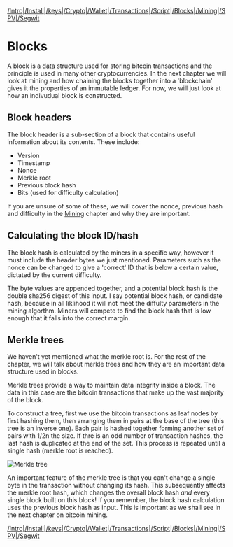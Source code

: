 [/Intro](/index.md)|[/Install](/install.md)|[/keys](/keys.md)|[/Crypto](ecc.md)|[/Wallet](wallet.md)|[/Transactions](transactions.md)|[/Script](script.md)|[/Blocks](blocks.md)|[/Mining](/mining.md)|[/SPV](spv.md)|[/Segwit](segwit.md)

# Blocks

A block is a data structure used for storing bitcoin transactions and the principle is used in many other cryptocurrencies. In the next chapter we will look at mining and how chaining the blocks together into a 'blockchain' gives it the properties of an immutable ledger. For now, we will just look at how an indivudual block is constructed. 

## Block headers

The block header is a sub-section of a block that contains useful information about its contents. These include:

- Version
- Timestamp
- Nonce
- Merkle root
- Previous block hash
- Bits (used for difficulty calculation)

If you are unsure of some of these, we will cover the nonce, previous hash and difficulty in the [Mining](/mining.md) chapter and why they are important. 

## Calculating the block ID/hash

The block hash is calculated by the miners in a specific way, however it must include the header bytes we just mentioned. Parameters such as the nonce can be changed to give a 'correct' ID that is below a certain value, dictated by the current difficulty. 

The byte values are appended together, and a potential block hash is the double sha256 digest of this input. I say potential block hash, or candidate hash, because in all liklihood it will not meet the diffulty parameters in the mining algorthm. Miners will compete to find the block hash that is low enough that it falls into the correct margin. 

## Merkle trees

We haven't yet mentioned what the merkle root is. For the rest of the chapter, we will talk about merkle trees and how they are an important data structure used in blocks. 

Merkle trees provide a way to maintain data integrity inside a block. The data in this case are the bitcoin transactions that make up the vast majority of the block. 

To construct a tree, first we use the bitcoin transactions as leaf nodes by first hashing them, then arranging them in pairs at the base of the tree (this tree is an inverse one). Each pair is hashed together forming another set of pairs with 1/2n the size. If thre is an odd number of transaction hashes, the last hash is duplicated at the end of the set. This process is repeated until a single hash (merkle root is reached). 

![Merkle tree](/assets/merkletree.png)

An important feature of the merkle tree is that you can't change a single byte in the transaction without changing its hash. This subsequently affects the merkle root hash, which changes the overall block hash *and* every single block built on this block! If you remember, the block hash calculation uses the previous block hash as input. This is important as we shall see in the next chapter on bitcoin mining. 

[/Intro](/index.md)|[/Install](/install.md)|[/keys](/keys.md)|[/Crypto](ecc.md)|[/Wallet](wallet.md)|[/Transactions](transactions.md)|[/Script](script.md)|[/Blocks](blocks.md)|[/Mining](/mining.md)|[/SPV](spv.md)|[/Segwit](segwit.md)
